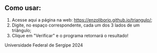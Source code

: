 ## Como usar:
1. Acesse aqui a página na web: https://enzoliborio.github.io/triangulo/;
2. Digite, no espaço correspondente, cada um dos 3 lados de um triângulo;
3. Clique em "Verificar" e o programa retornará o resultado!

Universidade Federal de Sergipe
2024
